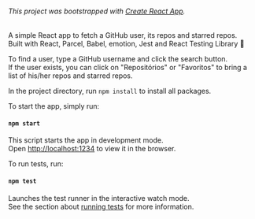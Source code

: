 ###### This project was bootstrapped with [Create React App](https://github.com/facebook/create-react-app).

A simple React app to fetch a GitHub user, its repos and starred repos.<br />
Built with React, Parcel, Babel, emotion, Jest and React Testing Library 🚀<br />

To find a user, type a GitHub username and click the search button.<br />
If the user exists, you can click on "Repositórios" or "Favoritos" to bring a list of his/her repos and starred repos. 

In the project directory, run `npm install` to install all packages.

To start the app, simply run:

#### `npm start`

This script starts the app in development mode.<br />
Open [http://localhost:1234](http://localhost:1234) to view it in the browser.

To run tests, run:

#### `npm test`

Launches the test runner in the interactive watch mode.<br />
See the section about [running tests](https://facebook.github.io/create-react-app/docs/running-tests) for more information.

